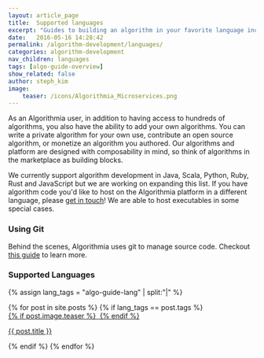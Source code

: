 ```yaml
---
layout: article_page
title:  Supported languages
excerpt: "Guides to building an algorithm in your favorite language including: Python, R, Scala, Rust, Java, Ruby and JavaScript."
date:   2016-05-16 14:28:42
permalink: /algorithm-development/languages/
categories: algorithm-development
nav_children: languages
tags: [algo-guide-overview]
show_related: false
author: steph_kim
image:
    teaser: /icons/Algorithmia_Microservices.png
---
```


As an Algorithmia user, in addition to having access to hundreds of algorithms, you also have the ability to add your own algorithms. You can write a private algorithm for your own use, contribute an open source algorithm, or monetize an algorithm you authored. Our algorithms and platform are designed with composability in mind, so think of algorithms in the marketplace as building blocks.

We currently support algorithm development in Java, Scala, Python, Ruby, Rust and JavaScript but we are working on expanding this list. If you have algorithm code you'd like to host on the Algorithmia platform in a different language, please <a href="mailto:support@algorithmia.com">get in touch</a>! We are able to host executables in some special cases.

### Using Git

Behind the scenes, Algorithmia uses git to manage source code. Checkout <a href="/algorithm-development/git-support/">this guide</a> to learn more.

### Supported Languages

{% assign lang_tags = "algo-guide-lang" | split:"|" %}
<div class="lang-tile-container">
  {% for post in site.posts %}
  	{% if lang_tags == post.tags %}
		<div class="col-xs-4 col-sm-3 lang-tile">
	      	<a  href="{{ post.url }}">
		      	{% if post.image.teaser %}
		  			<img  src="{{ site.url }}/images/{{ post.image.teaser }}" alt="" itemprop="image" class="lang-icon">
				{% endif %}
			</a>
			<p class="lg"><a  href="{{ post.url }}">{{ post.title }}</a></p>
		</div>
	{% endif %}
  {% endfor %}
</div>
